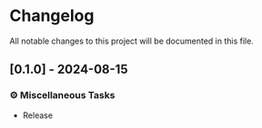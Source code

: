 # Changelog

All notable changes to this project will be documented in this file.

<!-- generated by git-cliff -->
## [0.1.0] - 2024-08-15

### ⚙️ Miscellaneous Tasks

- Release

<!-- generated by git-cliff -->
<!-- generated by git-cliff -->
